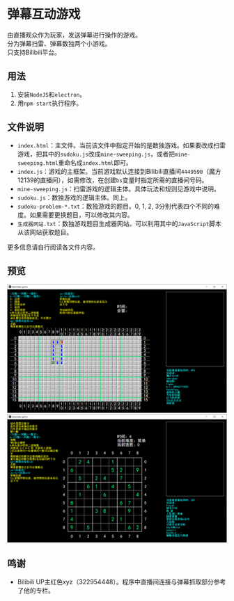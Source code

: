 # 弹幕互动游戏
由直播观众作为玩家，发送弹幕进行操作的游戏。  
分为弹幕扫雷、弹幕数独两个小游戏。  
只支持Bilibili平台。
## 用法
1. 安装`NodeJS`和`electron`。
2. 用`npm start`执行程序。  

## 文件说明  
* `index.html`：主文件。当前该文件中指定开始的是数独游戏。如果要改成扫雷游戏，把其中的`sudoku.js`改成`mine-sweeping.js`，或者把`mine-sweeping.html`重命名成`index.html`即可。
* `index.js`：游戏的主框架。当前游戏默认连接到Bilibili直播间`4449590`（魔方12139的直播间），如需修改，在创建`bs`变量时指定所需的直播间号码。
* `mine-sweeping.js`：扫雷游戏的逻辑主体。具体玩法和规则见游戏中说明。
* `sudoku.js`：数独游戏的逻辑主体。同上。
* `sudoku-problem-*.txt`：数独游戏的题目。0, 1, 2, 3分别代表四个不同的难度。如果需要更换题目，可以修改其内容。
* `生成器网站.txt`：数独游戏题目生成器网站。可以利用其中的`JavaScript`脚本从该网站获取题目。

更多信息请自行阅读各文件内容。
## 预览
![](preview/mine-sweeping.png)
![](preview/sudoku.png)
## 鸣谢
* Bilibili UP主红色xyz（322954448）。程序中直播间连接与弹幕抓取部分参考了他的专栏。